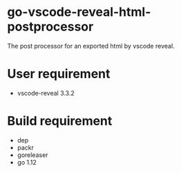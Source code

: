 # go-vscode-reveal-html-postprocessor

The post processor for an exported html by vscode reveal.

# User requirement

 - vscode-reveal 3.3.2

# Build requirement

 - dep
 - packr
 - goreleaser
 - go 1.12